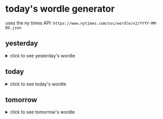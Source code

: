 # today's wordle generator

uses the ny times API: `https://www.nytimes.com/svc/wordle/v2/YYYY-MM-DD.json`

## yesterday

<details>
    <summary>click to see yesterday's wordle</summary>

    adapt

</details>

## today

<details>
    <summary>click to see today's wordle</summary>

    worst

</details>

## tomorrow

<details>
    <summary>click to see tomorrow's wordle</summary>

    young

</details>

